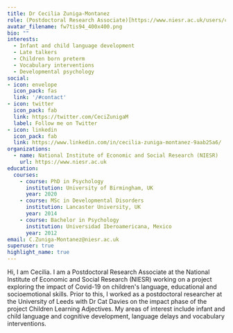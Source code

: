 ```yaml
---
title: Dr Cecilia Zuniga-Montanez
role: (Postdoctoral Research Associate)[https://www.niesr.ac.uk/users/czm]
avatar_filename: fw7tis94_400x400.png
bio: ""
interests:
  - Infant and child language development
  - Late talkers
  - Children born preterm
  - Vocabulary interventions
  - Developmental psychology
social:
- icon: envelope
  icon_pack: fas
  link: '/#contact'
- icon: twitter
  icon_pack: fab
  link: https://twitter.com/CeciZunigaM
  label: Follow me on Twitter
- icon: linkedin
  icon_pack: fab
  link: https://www.linkedin.com/in/cecilia-zuniga-montanez-9aab25a6/
organizations:
  - name: National Institute of Economic and Social Research (NIESR)
    url: https://www.niesr.ac.uk
education:
  courses:
    - course: PhD in Psychology
      institution: University of Birmingham, UK
      year: 2020
    - course: MSc in Developmental Disorders
      institution: Lancaster University, UK
      year: 2014
    - course: Bachelor in Psychology
      institution: Universidad Iberoamericana, Mexico
      year: 2012
email: C.Zuniga-Montanez@niesr.ac.uk
superuser: true
highlight_name: true
---
```

Hi, I am Cecilia. I am a Postdoctoral Research Associate at the National Institute of Economic and Social Research (NIESR) working on a project exploring the impact of Covid-19 on children's language, educational and socioemotional skills. Prior to this, I worked as a postdoctoral researcher at the University of Leeds with Dr Cat Davies on the impact phase of the project Children Learning Adjectives. My areas of interest include infant and child language and cognitive development, language delays and vocabulary interventions.
